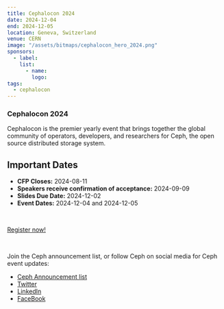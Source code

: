 ```yaml
---
title: Cephalocon 2024
date: 2024-12-04
end: 2024-12-05
location: Geneva, Switzerland
venue: CERN
image: "/assets/bitmaps/cephalocon_hero_2024.png"
sponsors:
  - label:
    list:
      - name:
        logo:
tags:
  - cephalocon
---
```


### Cephalocon 2024

Cephalocon is the premier yearly event that brings together the global
community of operators, developers, and researchers for Ceph, the open source
distributed storage system.

## Important Dates

- **CFP Closes:** 2024-08-11
- **Speakers receive confirmation of acceptance:** 2024-09-09
- **Slides Due Date:** 2024-12-02
- **Event Dates:** 2024-12-04 and 2024-12-05

<br />

<a class="button" href="https://events.linuxfoundation.org/cephalocon/">Register now!</a>

<br />

Join the Ceph announcement list, or follow Ceph on social media for Ceph event
updates:

- [Ceph Announcement list](https://lists.ceph.io/postorius/lists/ceph-announce.ceph.io/)
- [Twitter](https://twitter.com/ceph)
- [LinkedIn](https://www.linkedin.com/company/ceph/)
- [FaceBook](https://www.facebook.com/cephstorage/)
